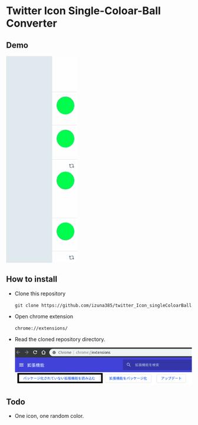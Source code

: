 # Twitter Icon Single-Coloar-Ball Converter

## Demo
![demo](./img/demo.gif)

## How to install
* Clone this repository

  `git clone https://github.com/izuna385/twitter_Icon_singleColoarBall`

* Open chrome extension

  `chrome://extensions/`

* Read the cloned repository directory.

  ![desc](./img/desc2.png)

## Todo
* One icon, one random color.
